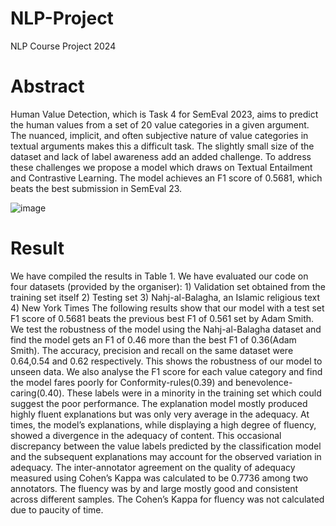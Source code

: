 # NLP-Project
NLP Course Project 2024
# Abstract
Human Value Detection, which is Task 4 for SemEval 2023, aims to predict the human values from a set of 20 value categories in a given argument. The nuanced, implicit, and often subjective nature of value categories in textual arguments makes this a difficult task. The slightly small size of the dataset and lack of label awareness add an added challenge. To address these challenges we propose a model which draws on Textual Entailment and Contrastive Learning. The model achieves an F1 score of 0.5681, which beats the best submission in SemEval 23.

![image](https://github.com/aayush-2021003/NLP-Project/assets/108218333/c164cf00-5c61-45d6-abc6-9d44148784a9)

# Result
We have compiled the results in Table 1. We have evaluated our code on four datasets (provided by the organiser): 1) Validation set obtained from the training set itself 2) Testing set 3) Nahj-al-Balagha, an Islamic religious text 4) New York Times The following results show that our model with a test set F1 score of 0.5681 beats the previous best F1 of 0.561 set by Adam Smith. We test the robustness of the model using the Nahj-al-Balagha dataset and find the model gets an F1 of 0.46 more than the best F1 of 0.36(Adam Smith). The accuracy, precision and recall on the same dataset were 0.64,0.54 and 0.62 respectively. This shows the robustness of our model to unseen data. We also analyse the F1 score for each value category and find the model fares poorly for Conformity-rules(0.39) and benevolence-caring(0.40). These labels were in a minority in the training set which could suggest the poor performance. The explanation model mostly produced highly fluent explanations but was only very average in the adequacy. At times, the model’s explanations, while displaying a high degree of fluency, showed a divergence in the adequacy of content. This occasional discrepancy between the value labels predicted by the classification model and the subsequent explanations may account for the observed variation in adequacy. The inter-annotator agreement on the quality of adequacy measured using Cohen’s Kappa was calculated to be 0.7736 among two annotators. The fluency was by and large mostly good and consistent across different samples. The Cohen’s Kappa for fluency was not calculated due to paucity of time.
